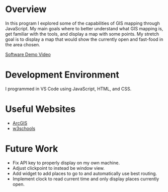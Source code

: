 # Overview
In this program I explored some of the capabilities of GIS mapping through JavaScript. My main goals where to better understand what GIS mapping is, get familiar with the tools, and display a map with some points. My stretch goal is to display a map that would show the currently open and fast-food in the area chosen.

[Software Demo Video](https://www.loom.com/share/3d436370b93d4cbe80c2f984bd73494b?sid=dfee635c-99ae-475d-adf8-eafd9702f0ca)

# Development Environment

I programmed in VS Code using JavaScript, HTML, and CSS.

# Useful Websites

* [ArcGIS](https://developers.arcgis.com/javascript/latest/)
* [w3schools](https://www.w3schools.com/js/)

# Future Work

* Fix API key to properly display on my own machine.
* Adjust clickpoint to instead be window view.
* Add widget to add places to go to and automatically use best routing.
* Implement clock to read current time and only display places currently open.